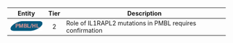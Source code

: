 |Entity|Tier|Description              |
|:----:|:----:|------------------------------|
|![PMBL](images/icons/PMBL_tier2.png) | 2 | Role of IL1RAPL2 mutations in PMBL requires confirmation|
